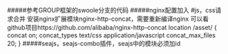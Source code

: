 #####参考GROUP框架的swoole分支的代码
#####nginx配置加入
	#js，css请求合并 安装nginx扩展模块nginx-http-concat，需要重新编译nginx 可以看github项目https://github.com/alibaba/nginx-http-concat
	location /asset/ {
	    concat on;
	    concat_types text/css application/javascript
	    concat_max_files 20;
	}
#####seajs，seajs-combo插件，seajs中的模块必须加id